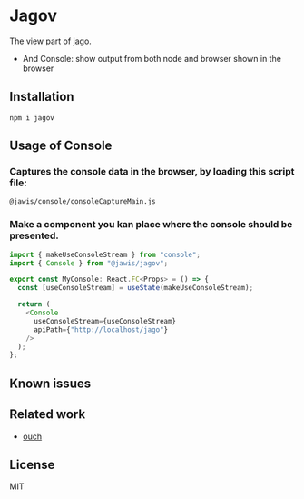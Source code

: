 # Jagov

The view part of jago.

- And Console: show output from both node and browser shown in the browser

## Installation

```
npm i jagov
```

## Usage of Console

### Captures the console data in the browser, by loading this script file:

```
@jawis/console/consoleCaptureMain.js
```

### Make a component you kan place where the console should be presented.

```js
import { makeUseConsoleStream } from "console";
import { Console } from "@jawis/jagov";

export const MyConsole: React.FC<Props> = () => {
  const [useConsoleStream] = useState(makeUseConsoleStream);

  return (
    <Console
      useConsoleStream={useConsoleStream}
      apiPath={"http://localhost/jago"}
    />
  );
};
```

## Known issues

## Related work

- [ouch](https://www.npmjs.com/package/ouch)

## License

MIT
